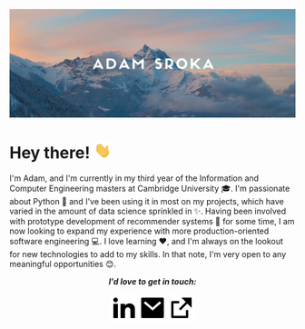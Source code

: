 [![Title Photo](https://raw.githubusercontent.com/adam-sroka/adam-sroka/master/img/header.png)](http://adamsroka.io/)

# Hey there! <img src="https://raw.githubusercontent.com/adam-sroka/adam-sroka/master/img/wave.gif" width="30px">

I'm Adam, and I'm currently in my third year of the Information and Computer Engineering masters at Cambridge University :mortar_board:. I'm passionate about Python :snake: and I've been using it in most on my projects, which have varied in the amount of data science sprinkled in :sparkles:. Having been involved with prototype development of recommender systems :robot: for some time, I am now looking to expand my experience with more production-oriented software engineering :computer:. I love learning :heart:, and I'm always on the lookout for new technologies to add to my skills. In that note, I'm very open to any meaningful opportunities :blush:.


<p align="center">
  <i><b>I'd love to get in touch:<b></i>
    <p align="center">
      <a href="https://www.linkedin.com/in/adam-sroka/" alt="Linkedin"><img src="https://raw.githubusercontent.com/adam-sroka/adam-sroka/master/img/linkedin-fill.svg"></a>
      <a href="mailto:as.idealizing@slmail.me" alt="Contact me"><img src="https://raw.githubusercontent.com/adam-sroka/adam-sroka/master/img/mail-fill.svg"></a>
    <a href="http://adamsroka.io" alt="My site"><img src="https://raw.githubusercontent.com/adam-sroka/adam-sroka/master/img/external-link-fill.svg"></a>
  </p>
</p>
